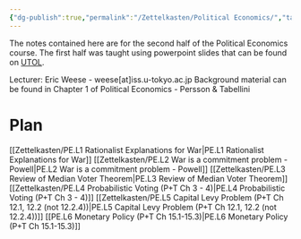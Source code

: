 ```yaml
---
{"dg-publish":true,"permalink":"/Zettelkasten/Political Economics/","tags":["course-notebook"],"noteIcon":"1","created":"2024-10-26T07:52:57.382+09:00"}
---
```


The notes contained here are for the second half of the Political Economics course. The first half was taught using powerpoint slides that can be found on [UTOL](https://utol.ecc.u-tokyo.ac.jp/login).

Lecturer: Eric Weese - weese\[at\]iss.u-tokyo.ac.jp
Background material can be found in Chapter 1 of Political Economics - Persson & Tabellini

# Plan
[[Zettelkasten/PE.L1 Rationalist Explanations for War\|PE.L1 Rationalist Explanations for War]]
[[Zettelkasten/PE.L2 War is a commitment problem - Powell\|PE.L2 War is a commitment problem - Powell]]
[[Zettelkasten/PE.L3 Review of Median Voter Theorem\|PE.L3 Review of Median Voter Theorem]]
[[Zettelkasten/PE.L4 Probabilistic Voting (P+T Ch 3 - 4)\|PE.L4 Probabilistic Voting (P+T Ch 3 - 4)]]
[[Zettelkasten/PE.L5 Capital Levy Problem (P+T Ch 12.1, 12.2 (not 12.2.4))\|PE.L5 Capital Levy Problem (P+T Ch 12.1, 12.2 (not 12.2.4))]]
[[PE.L6 Monetary Policy (P+T Ch 15.1-15.3)\|PE.L6 Monetary Policy (P+T Ch 15.1-15.3)]]